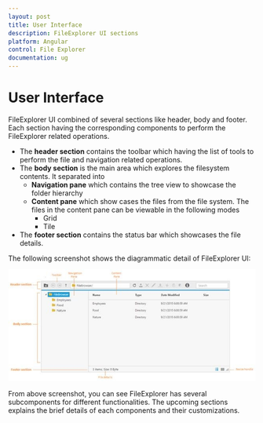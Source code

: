 ```yaml
---
layout: post
title: User Interface
description: FileExplorer UI sections
platform: Angular
control: File Explorer
documentation: ug
---
```



# User Interface

FileExplorer UI combined of several sections like header, body and footer. Each section having the corresponding components to perform the FileExplorer related operations.

* The **header section** contains the toolbar which having the list of tools to perform the file and navigation related operations.
* The **body section** is the main area which explores the filesystem contents. It separated into 
  * **Navigation pane** which contains the tree view to showcase the folder hierarchy 
  * **Content pane** which show cases the files from the file system. The files in the content pane can be viewable in the following modes
    * Grid
    * Tile
* The **footer section** contains the status bar which showcases the file details.

The following screenshot shows the diagrammatic detail of FileExplorer UI:

![](User-Interface_images/User-Interface_img1.png)


From above screenshot, you can see FileExplorer has several subcomponents for different functionalities. The upcoming sections explains the brief details of each components and their customizations.